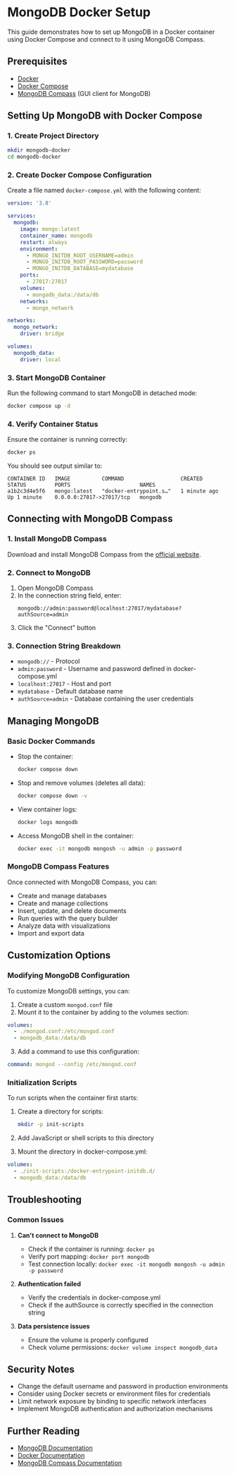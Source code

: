 # MongoDB Docker Setup

This guide demonstrates how to set up MongoDB in a Docker container using Docker Compose and connect to it using MongoDB Compass.

## Prerequisites

- [Docker](https://docs.docker.com/get-docker/)
- [Docker Compose](https://docs.docker.com/compose/install/)
- [MongoDB Compass](https://www.mongodb.com/products/compass) (GUI client for MongoDB)

## Setting Up MongoDB with Docker Compose

### 1. Create Project Directory

```bash
mkdir mongodb-docker
cd mongodb-docker
```

### 2. Create Docker Compose Configuration

Create a file named `docker-compose.yml` with the following content:

```yaml
version: '3.8'

services:
  mongodb:
    image: mongo:latest
    container_name: mongodb
    restart: always
    environment:
      - MONGO_INITDB_ROOT_USERNAME=admin
      - MONGO_INITDB_ROOT_PASSWORD=password
      - MONGO_INITDB_DATABASE=mydatabase
    ports:
      - 27017:27017
    volumes:
      - mongodb_data:/data/db
    networks:
      - mongo_network

networks:
  mongo_network:
    driver: bridge

volumes:
  mongodb_data:
    driver: local
```

### 3. Start MongoDB Container

Run the following command to start MongoDB in detached mode:

```bash
docker compose up -d
```

### 4. Verify Container Status

Ensure the container is running correctly:

```bash
docker ps
```

You should see output similar to:

```
CONTAINER ID   IMAGE          COMMAND                  CREATED         STATUS         PORTS                      NAMES
a1b2c3d4e5f6   mongo:latest   "docker-entrypoint.s…"   1 minute ago    Up 1 minute    0.0.0.0:27017->27017/tcp   mongodb
```

## Connecting with MongoDB Compass

### 1. Install MongoDB Compass

Download and install MongoDB Compass from the [official website](https://www.mongodb.com/products/compass).

### 2. Connect to MongoDB

1. Open MongoDB Compass
2. In the connection string field, enter:
   ```
   mongodb://admin:password@localhost:27017/mydatabase?authSource=admin
   ```
3. Click the "Connect" button

### 3. Connection String Breakdown

- `mongodb://` - Protocol
- `admin:password` - Username and password defined in docker-compose.yml
- `localhost:27017` - Host and port
- `mydatabase` - Default database name
- `authSource=admin` - Database containing the user credentials

## Managing MongoDB

### Basic Docker Commands

- Stop the container:
  ```bash
  docker compose down
  ```

- Stop and remove volumes (deletes all data):
  ```bash
  docker compose down -v
  ```

- View container logs:
  ```bash
  docker logs mongodb
  ```

- Access MongoDB shell in the container:
  ```bash
  docker exec -it mongodb mongosh -u admin -p password
  ```

### MongoDB Compass Features

Once connected with MongoDB Compass, you can:

- Create and manage databases
- Create and manage collections
- Insert, update, and delete documents
- Run queries with the query builder
- Analyze data with visualizations
- Import and export data

## Customization Options

### Modifying MongoDB Configuration

To customize MongoDB settings, you can:

1. Create a custom `mongod.conf` file
2. Mount it to the container by adding to the volumes section:

```yaml
volumes:
  - ./mongod.conf:/etc/mongod.conf
  - mongodb_data:/data/db
```

3. Add a command to use this configuration:

```yaml
command: mongod --config /etc/mongod.conf
```

### Initialization Scripts

To run scripts when the container first starts:

1. Create a directory for scripts:
   ```bash
   mkdir -p init-scripts
   ```

2. Add JavaScript or shell scripts to this directory
3. Mount the directory in docker-compose.yml:

```yaml
volumes:
  - ./init-scripts:/docker-entrypoint-initdb.d/
  - mongodb_data:/data/db
```

## Troubleshooting

### Common Issues

1. **Can't connect to MongoDB**
   - Check if the container is running: `docker ps`
   - Verify port mapping: `docker port mongodb`
   - Test connection locally: `docker exec -it mongodb mongosh -u admin -p password`

2. **Authentication failed**
   - Verify the credentials in docker-compose.yml
   - Check if the authSource is correctly specified in the connection string

3. **Data persistence issues**
   - Ensure the volume is properly configured
   - Check volume permissions: `docker volume inspect mongodb_data`

## Security Notes

- Change the default username and password in production environments
- Consider using Docker secrets or environment files for credentials
- Limit network exposure by binding to specific network interfaces
- Implement MongoDB authentication and authorization mechanisms

## Further Reading

- [MongoDB Documentation](https://docs.mongodb.com/)
- [Docker Documentation](https://docs.docker.com/)
- [MongoDB Compass Documentation](https://docs.mongodb.com/compass/current/)
